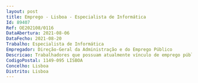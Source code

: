 ```yaml
--- 
layout: post
title: Emprego - Lisboa - Especialista de Informática
Id: 89407
Ref: OE202108/0116
DataAbertura: 2021-08-06
DataFecho: 2021-08-20
Trabalho: Especialista de Informática
Empregador: Direção-Geral da Administração e do Emprego Público
Descricao: Trabalhadores que possuam atualmente vínculo de emprego público por tempo indeterminadoa) Nacionalidade Portuguesa, quando não dispensada pela Constituição, convenção internacional ou lei especial  b) 18 anos de idade completos  c) Não inibição do exercício de funções públicas ou não interdição para o exercício daquelas que se propõe desempenhar  d) Robustez física e perfil psíquico indispensáveis ao exercício das funções  e) Cumprimento das leis de vacinação obrigatória.
CodigoPostal: 1149-095 LISBOA
Concelho: Lisboa
Distrito: Lisboa
--- 
```

